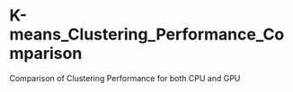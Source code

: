 # K-means_Clustering_Performance_Comparison
Comparison of Clustering Performance for both CPU and GPU
